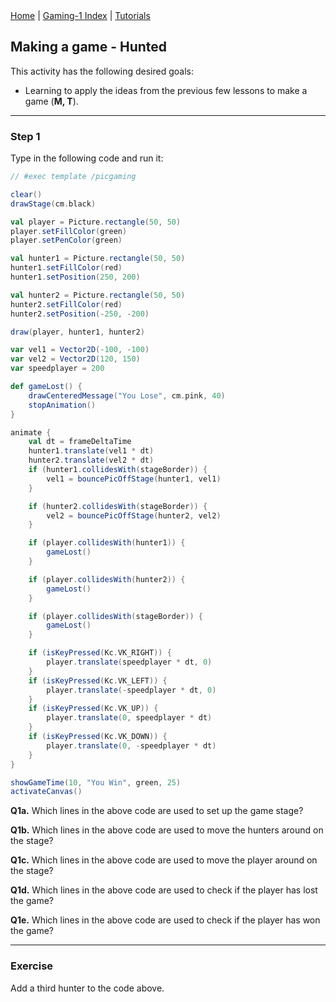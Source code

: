 <div class="nav">
  <a href="../../index.html">Home</a> | <a href="index.html">Gaming-1 Index</a> | <a href="../../tutorials-index.html">Tutorials</a>
</div>

## Making a game - Hunted

This activity has the following desired goals:
* Learning to apply the ideas from the previous few lessons to make a game (**M, T**).

---

### Step 1
Type in the following code and run it:

```scala
// #exec template /picgaming

clear()
drawStage(cm.black)

val player = Picture.rectangle(50, 50)
player.setFillColor(green)
player.setPenColor(green)

val hunter1 = Picture.rectangle(50, 50)
hunter1.setFillColor(red)
hunter1.setPosition(250, 200)

val hunter2 = Picture.rectangle(50, 50)
hunter2.setFillColor(red)
hunter2.setPosition(-250, -200)

draw(player, hunter1, hunter2)

var vel1 = Vector2D(-100, -100)
var vel2 = Vector2D(120, 150)
var speedplayer = 200

def gameLost() {
    drawCenteredMessage("You Lose", cm.pink, 40)
    stopAnimation()
}

animate {
    val dt = frameDeltaTime
    hunter1.translate(vel1 * dt)
    hunter2.translate(vel2 * dt)
    if (hunter1.collidesWith(stageBorder)) {
        vel1 = bouncePicOffStage(hunter1, vel1)
    }

    if (hunter2.collidesWith(stageBorder)) {
        vel2 = bouncePicOffStage(hunter2, vel2)
    }

    if (player.collidesWith(hunter1)) {
        gameLost()
    }

    if (player.collidesWith(hunter2)) {
        gameLost()
    }

    if (player.collidesWith(stageBorder)) {
        gameLost()
    }

    if (isKeyPressed(Kc.VK_RIGHT)) {
        player.translate(speedplayer * dt, 0)
    }
    if (isKeyPressed(Kc.VK_LEFT)) {
        player.translate(-speedplayer * dt, 0)
    }
    if (isKeyPressed(Kc.VK_UP)) {
        player.translate(0, speedplayer * dt)
    }
    if (isKeyPressed(Kc.VK_DOWN)) {
        player.translate(0, -speedplayer * dt)
    }
}

showGameTime(10, "You Win", green, 25)
activateCanvas()
```

**Q1a.** Which lines in the above code are used to set up the game stage?

**Q1b.** Which lines in the above code are used to move the hunters around on the stage?

**Q1c.** Which lines in the above code are used to move the player around on the stage?

**Q1d.** Which lines in the above code are used to check if the player has lost the game?

**Q1e.** Which lines in the above code are used to check if the player has won the game?

---

### Exercise

Add a third hunter to the code above.
